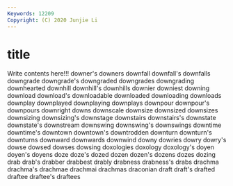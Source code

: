 ```yaml
---
Keywords: 12209
Copyright: (C) 2020 Junjie Li
---
```


# title

Write contents here!!!
downer's 
downers
downfall 
downfall's 
downfalls 
downgrade 
downgrade's 
downgraded 
downgrades 
downgrading 
downhearted 
downhill
downhill's 
downhills 
downier 
downiest 
downing 
download 
download's 
downloadable 
downloaded 
downloading
downloads 
downplay 
downplayed 
downplaying 
downplays 
downpour 
downpour's 
downpours 
downright 
downs
downscale 
downsize 
downsized 
downsizes 
downsizing 
downsizing's 
downstage 
downstairs 
downstairs's 
downstate
downstate's 
downstream 
downswing 
downswing's 
downswings 
downtime 
downtime's 
downtown 
downtown's 
downtrodden
downturn 
downturn's 
downturns 
downward 
downwards 
downwind 
downy 
dowries 
dowry 
dowry's
dowse 
dowsed 
dowses 
dowsing 
doxologies 
doxology 
doxology's 
doyen 
doyen's 
doyens
doze 
doze's 
dozed 
dozen 
dozen's 
dozens 
dozes 
dozing 
drab 
drab's
drabber 
drabbest 
drably 
drabness 
drabness's 
drabs 
drachma 
drachma's 
drachmae 
drachmai
drachmas 
draconian 
draft 
draft's 
drafted 
draftee 
draftee's 
draftees 
